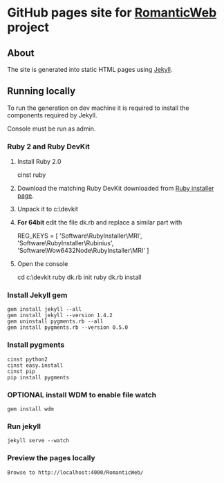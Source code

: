 # GitHub pages site for [RomanticWeb](http://gibhub.org/MakoLab/RomanticWeb) project

## About

The site is generated into static HTML pages using [Jekyll](http://jekyllrb.com).

## Running locally

To run the generation on dev machine it is required to install the components required by Jekyll. 

Console must be run as admin.

### Ruby 2 and Ruby DevKit

1. Install Ruby 2.0

    cinst ruby

2. Download the matching Ruby DevKit downloaded from [Ruby installer page](http://rubyinstaller.org/downloads/). 
3. Unpack it to c:\devkit
4. **For 64bit** edit the file dk.rb and replace a similar part with

    REG_KEYS = [
      'Software\RubyInstaller\MRI',
      'Software\RubyInstaller\Rubinius',
      'Software\Wow6432Node\RubyInstaller\MRI'
    ]
	
5. Open the console 

    cd c:\devkit
	ruby dk.rb init
	ruby dk.rb install
	
### Install Jekyll gem

    gem install jekyll --all
    gem install jekyll --version 1.4.2
	gem uninstall pygments.rb --all
	gem install pygments.rb --version 0.5.0
	
### Install pygments

	cinst python2
	cinst easy.install
	cinst pip
	pip install pygments
	
### **OPTIONAL** install WDM to enable file watch

    gem install wdm
	
### Run jekyll

    jekyll serve --watch
    
### Preview the pages locally

    Browse to http://localhost:4000/RomanticWeb/
